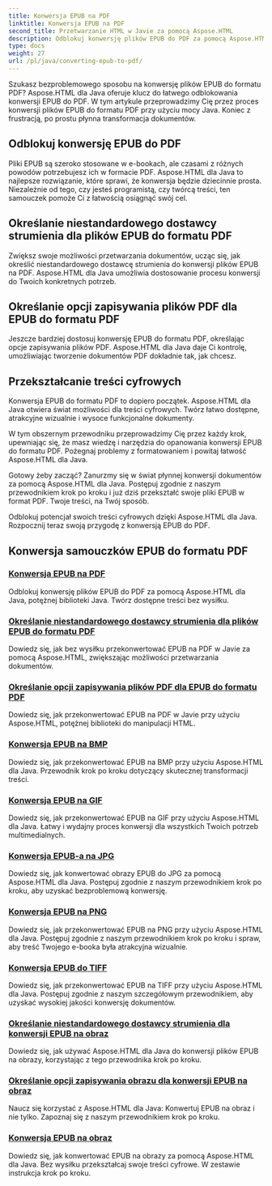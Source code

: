 ```yaml
---
title: Konwersja EPUB na PDF
linktitle: Konwersja EPUB na PDF
second_title: Przetwarzanie HTML w Javie za pomocą Aspose.HTML
description: Odblokuj konwersję plików EPUB do PDF za pomocą Aspose.HTML dla Java, potężnej biblioteki Java. Twórz dostępne treści bez wysiłku.
type: docs
weight: 27
url: /pl/java/converting-epub-to-pdf/
---
```


Szukasz bezproblemowego sposobu na konwersję plików EPUB do formatu PDF? Aspose.HTML dla Java oferuje klucz do łatwego odblokowania konwersji EPUB do PDF. W tym artykule przeprowadzimy Cię przez proces konwersji plików EPUB do formatu PDF przy użyciu mocy Java. Koniec z frustracją, po prostu płynna transformacja dokumentów.

## Odblokuj konwersję EPUB do PDF

Pliki EPUB są szeroko stosowane w e-bookach, ale czasami z różnych powodów potrzebujesz ich w formacie PDF. Aspose.HTML dla Java to najlepsze rozwiązanie, które sprawi, że konwersja będzie dziecinnie prosta. Niezależnie od tego, czy jesteś programistą, czy twórcą treści, ten samouczek pomoże Ci z łatwością osiągnąć swój cel.

## Określanie niestandardowego dostawcy strumienia dla plików EPUB do formatu PDF

Zwiększ swoje możliwości przetwarzania dokumentów, ucząc się, jak określić niestandardowego dostawcę strumienia do konwersji plików EPUB na PDF. Aspose.HTML dla Java umożliwia dostosowanie procesu konwersji do Twoich konkretnych potrzeb.

## Określanie opcji zapisywania plików PDF dla EPUB do formatu PDF

Jeszcze bardziej dostosuj konwersję EPUB do formatu PDF, określając opcje zapisywania plików PDF. Aspose.HTML dla Java daje Ci kontrolę, umożliwiając tworzenie dokumentów PDF dokładnie tak, jak chcesz.

## Przekształcanie treści cyfrowych

Konwersja EPUB do formatu PDF to dopiero początek. Aspose.HTML dla Java otwiera świat możliwości dla treści cyfrowych. Twórz łatwo dostępne, atrakcyjne wizualnie i wysoce funkcjonalne dokumenty.

W tym obszernym przewodniku przeprowadzimy Cię przez każdy krok, upewniając się, że masz wiedzę i narzędzia do opanowania konwersji EPUB do formatu PDF. Pożegnaj problemy z formatowaniem i powitaj łatwość Aspose.HTML dla Java.

Gotowy żeby zacząć? Zanurzmy się w świat płynnej konwersji dokumentów za pomocą Aspose.HTML dla Java. Postępuj zgodnie z naszym przewodnikiem krok po kroku i już dziś przekształć swoje pliki EPUB w format PDF. Twoje treści, na Twój sposób.

Odblokuj potencjał swoich treści cyfrowych dzięki Aspose.HTML dla Java. Rozpocznij teraz swoją przygodę z konwersją EPUB do PDF.
## Konwersja samouczków EPUB do formatu PDF
### [Konwersja EPUB na PDF](./convert-epub-to-pdf/)
Odblokuj konwersję plików EPUB do PDF za pomocą Aspose.HTML dla Java, potężnej biblioteki Java. Twórz dostępne treści bez wysiłku.
### [Określanie niestandardowego dostawcy strumienia dla plików EPUB do formatu PDF](./convert-epub-to-pdf-specify-custom-stream-provider/)
Dowiedz się, jak bez wysiłku przekonwertować EPUB na PDF w Javie za pomocą Aspose.HTML, zwiększając możliwości przetwarzania dokumentów.
### [Określanie opcji zapisywania plików PDF dla EPUB do formatu PDF](./convert-epub-to-pdf-specify-pdf-save-options/)
Dowiedz się, jak przekonwertować EPUB na PDF w Javie przy użyciu Aspose.HTML, potężnej biblioteki do manipulacji HTML.
### [Konwersja EPUB na BMP](./convert-epub-to-bmp/)
Dowiedz się, jak przekonwertować EPUB na BMP przy użyciu Aspose.HTML dla Java. Przewodnik krok po kroku dotyczący skutecznej transformacji treści.
### [Konwersja EPUB na GIF](./convert-epub-to-gif/)
Dowiedz się, jak przekonwertować EPUB na GIF przy użyciu Aspose.HTML dla Java. Łatwy i wydajny proces konwersji dla wszystkich Twoich potrzeb multimedialnych.
### [Konwersja EPUB-a na JPG](./convert-epub-to-jpg/)
Dowiedz się, jak konwertować obrazy EPUB do JPG za pomocą Aspose.HTML dla Java. Postępuj zgodnie z naszym przewodnikiem krok po kroku, aby uzyskać bezproblemową konwersję.
### [Konwersja EPUB na PNG](./convert-epub-to-png/)
Dowiedz się, jak przekonwertować EPUB na PNG przy użyciu Aspose.HTML dla Java. Postępuj zgodnie z naszym przewodnikiem krok po kroku i spraw, aby treść Twojego e-booka była atrakcyjna wizualnie.
### [Konwersja EPUB do TIFF](./convert-epub-to-tiff/)
Dowiedz się, jak przekonwertować EPUB na TIFF przy użyciu Aspose.HTML dla Java. Postępuj zgodnie z naszym szczegółowym przewodnikiem, aby uzyskać wysokiej jakości konwersję dokumentów.
### [Określanie niestandardowego dostawcy strumienia dla konwersji EPUB na obraz](./convert-epub-to-image-specify-custom-stream-provider/)
Dowiedz się, jak używać Aspose.HTML dla Java do konwersji plików EPUB na obrazy, korzystając z tego przewodnika krok po kroku.
### [Określanie opcji zapisywania obrazu dla konwersji EPUB na obraz](./convert-epub-to-image-specify-image-save-options/)
Naucz się korzystać z Aspose.HTML dla Java: Konwertuj EPUB na obraz i nie tylko. Zapoznaj się z naszym przewodnikiem krok po kroku.
### [Konwersja EPUB na obraz](./convert-epub-to-image/)
Dowiedz się, jak konwertować EPUB na obrazy za pomocą Aspose.HTML dla Java. Bez wysiłku przekształcaj swoje treści cyfrowe. W zestawie instrukcja krok po kroku.